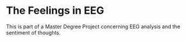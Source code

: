# The Feelings in EEG
This is part of a Master Degree Project concerning EEG analysis and the sentiment of thoughts.